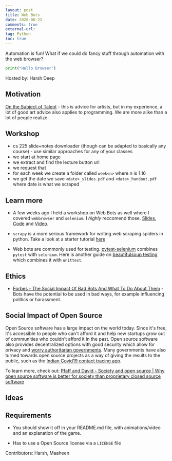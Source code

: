 ```yaml
---
layout: post
title: Web Bots
date: 2020-06-22
comments: true
external-url:
tag: Python
toc: true
---
```


<!-- markdownlint-disable MD004 MD009 MD014 MD024 MD040 -->

Automation is fun! What if we could do fancy stuff through automation with the web browser?

```python
print("Hello Browser")
```

Hosted by: Harsh Deep

## Motivation

[On the Subject of Talent](https://drawabox.com/article/talent) - this is advice for artists, but in my experience, a lot of good art advice also applies to programming. We are more alike than a lot of people realize.

## Workshop

* cs 225 slide+notes downloader (though can be adapted to basically any course) - use similar approaches for any of your classes
* we start at home page
* we extract and find the lecture button url
* we request that
* for each week we create a folder called `week<n>` where n is 1.16
* we get the date we save `<date>_slides.pdf` and `<date>_handout.pdf` where date is what we scraped

## Learn more

* A few weeks ago I held a workshop on Web Bots as well where I covered `webbrowser` and `selenium`. I _highly_ reccomend those. [Slides](https://wacky-web-bots.netlify.app/dist/125.html), [Code](https://github.com/harsh183/sail21-whacky-web-bots/tree/main/workshop_code/cs125) and [Video](https://www.youtube.com/watch?v=07YsSpcDjHI).

* `scrapy` is a more serious framework for writing web scraping spiders in python. Take a look at a starter tutorial [here](https://docs.scrapy.org/en/latest/intro/tutorial.html)

* Web bots are commonly used for testing. [pytest-selenium](https://pytest-selenium.readthedocs.io/en/latest/user_guide.html) combines `pytest` with `selenium`. Here is another guide on [beautifulsoup testing](https://www.tutorialspoint.com/python_web_scraping/python_web_scraping_testing_with_scrapers.htm) which combines it with `unittest`.

## Ethics

- [Forbes - The Social Impact Of Bad Bots And What To Do About Them](https://www.forbes.com/sites/forbestechcouncil/2020/12/04/the-social-impact-of-bad-bots-and-what-to-do-about-them/?sh=55a7348b59e0) - Bots have the potential to be used in bad ways, for example influencing politics or harassment.

## Social Impact of Open Source

Open Source software has a large impact on the world today. Since it's free, it's accessible to people who can't afford it and help new startups grow out of communities who couldn't afford it in the past. Open source software also provides decentralized options with good security which allow for privacy and [worry authoritarian governments](https://www.vice.com/en/article/d3nndy/mozilla-wikimedia-decide-how-to-respond-to-kazakhstan-internet-surveillance). Many governments have also turned towards open source projects as a way of giving the results to the public, such as the [Indian Covid19 contact tracing app](https://github.com/nic-delhi/AarogyaSetu_Android).

To learn more, check out: [Pfaff and David - Society and open source | Why open source software is better for society than proprietary closed source software](https://benpfaff.org/writings/anp/oss-is-better.html)

## Ideas

## Requirements

* You should show it off in your README.md file, with animations/video and an explanation of the game.

* Has to use a Open Source license via a `LICENSE` file

Contributors: Harsh, Maaheen
